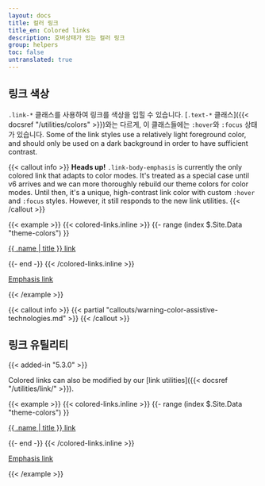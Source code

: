 ```yaml
---
layout: docs
title: 컬러 링크
title_en: Colored links
description: 호버상태가 있는 컬러 링크
group: helpers
toc: false
untranslated: true
---
```


## 링크 색상

`.link-*` 클래스를 사용하여 링크를 색상을 입힐 수 있습니다. [`.text-*` 클래스]({{< docsref "/utilities/colors" >}})와는 다르게, 이 클래스들에는 `:hover`와 `:focus` 상태가 있습니다. Some of the link styles use a relatively light foreground color, and should only be used on a dark background in order to have sufficient contrast.

{{< callout info >}}
**Heads up!** `.link-body-emphasis` is currently the only colored link that adapts to color modes. It's treated as a special case until v6 arrives and we can more thoroughly rebuild our theme colors for color modes. Until then, it's a unique, high-contrast link color with custom `:hover` and `:focus` styles. However, it still responds to the new link utilities.
{{< /callout >}}

{{< example >}}
{{< colored-links.inline >}}
{{- range (index $.Site.Data "theme-colors") }}
<p><a href="#" class="link-{{ .name }}">{{ .name | title }} link</a></p>
{{- end -}}
{{< /colored-links.inline >}}
<p><a href="#" class="link-body-emphasis">Emphasis link</a></p>
{{< /example >}}

{{< callout info >}}
{{< partial "callouts/warning-color-assistive-technologies.md" >}}
{{< /callout >}}

## 링크 유틸리티

{{< added-in "5.3.0" >}}

Colored links can also be modified by our [link utilities]({{< docsref "/utilities/link/" >}}).

{{< example >}}
{{< colored-links.inline >}}
{{- range (index $.Site.Data "theme-colors") }}
<p><a href="#" class="link-{{ .name }} link-offset-2 link-underline-opacity-25 link-underline-opacity-100-hover">{{ .name | title }} link</a></p>
{{- end -}}
{{< /colored-links.inline >}}
<p><a href="#" class="link-body-emphasis link-offset-2 link-underline-opacity-25 link-underline-opacity-75-hover">Emphasis link</a></p>
{{< /example >}}
